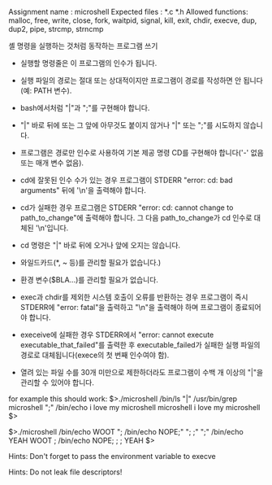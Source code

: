 Assignment name  : microshell
Expected files   : *.c *.h
Allowed functions: malloc, free, write, close, fork, waitpid, signal, kill, exit, chdir, execve, dup, dup2, pipe, strcmp, strncmp

셸 명령을 실행하는 것처럼 동작하는 프로그램 쓰기
- 실행할 명령줄은 이 프로그램의 인수가 됩니다.

- 실행 파일의 경로는 절대 또는 상대적이지만 프로그램이 경로를 작성하면 안 됩니다(예: PATH 변수).

- bash에서처럼 "|"과 ";"를 구현해야 합니다.

- "|" 바로 뒤에 또는 그 앞에 아무것도 붙이지 않거나 "|" 또는 ";"를 시도하지 않습니다.

- 프로그램은 경로만 인수로 사용하여 기본 제공 명령 CD를 구현해야 합니다('-' 없음 또는 매개 변수 없음).

- cd에 잘못된 인수 수가 있는 경우 프로그램이 STDERR "error: cd: bad arguments" 뒤에 '\n'을 출력해야 합니다.

- cd가 실패한 경우 프로그램은 STDERR "error: cd: cannot change to path_to_change"에 출력해야 합니다. 그 다음 path_to_change가 cd 인수로 대체된 '\n'입니다.

- cd 명령은 "|" 바로 뒤에 오거나 앞에 오지는 않습니다.

- 와일드카드(*, ~ 등)를 관리할 필요가 없습니다.)

- 환경 변수($BLA...)를 관리할 필요가 없습니다.

- exec과 chdir를 제외한 시스템 호출이 오류를 반환하는 경우 프로그램이 즉시 STDERR에 "error: fatal"을 출력하고 "\n"을 출력해야 하며 프로그램이 종료되어야 합니다.

- execeive에 실패한 경우 STDERR에서 "error: cannot execute executable_that_failed"를 출력한 후 executable_failed가 실패한 실행 파일의 경로로 대체됩니다(exece의 첫 번째 인수여야 함).

- 열려 있는 파일 수를 30개 미만으로 제한하더라도 프로그램이 수백 개 이상의 "|"을 관리할 수 있어야 합니다.

for example this should work:
$>./microshell /bin/ls "|" /usr/bin/grep microshell ";" /bin/echo i love my microshell
microshell
i love my microshell
$>

$>./microshell /bin/echo WOOT "; /bin/echo NOPE;" "; ;" ";" /bin/echo YEAH
WOOT ; /bin/echo NOPE; ; ;
YEAH
$>

Hints:
Don't forget to pass the environment variable to execve

Hints:
Do not leak file descriptors!